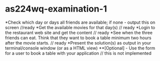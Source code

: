 # as224wq-examination-1

*Check which day or days all friends are available; if none - output this on screen  //ready
*Get the available movies for that day(s) // ready
*Login to the restaurant web site and get the content // ready
*See when the three friends can eat. Think that they want to book a table minimum two hours after the movie starts. // ready
*Present the solution(s) as output in your terminal/console window (or as a HTML view)
**[Optional] - Use the form for a user to book a table with your application // this is not implemented